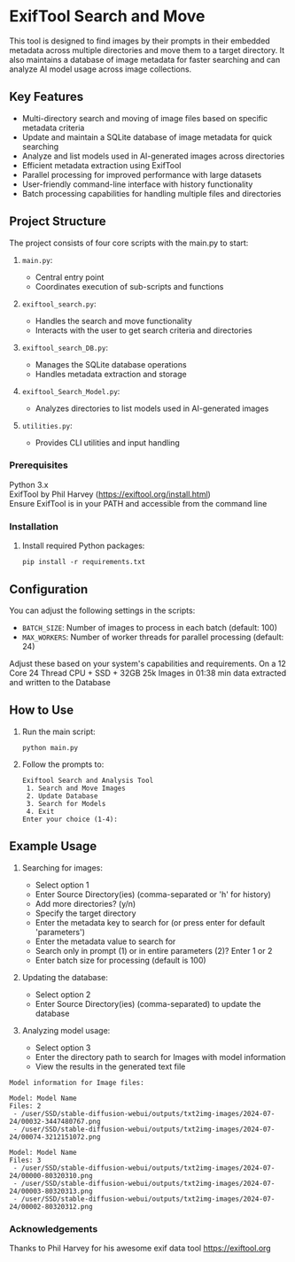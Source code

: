 # ExifTool Search and Move 

This tool is designed to find images by their prompts in their embedded metadata across multiple directories and move them to a target directory. It also maintains a database of image metadata for faster searching and can analyze AI model usage across image collections.

## Key Features

- Multi-directory search and moving of image files based on specific metadata criteria
- Update and maintain a SQLite database of image metadata for quick searching
- Analyze and list models used in AI-generated images across directories
- Efficient metadata extraction using ExifTool
- Parallel processing for improved performance with large datasets
- User-friendly command-line interface with history functionality
- Batch processing capabilities for handling multiple files and directories


## Project Structure

The project consists of four core scripts with the main.py to start:


1. `main.py`: 
   - Central entry point 
   - Coordinates execution of sub-scripts and functions
   
2. `exiftool_search.py`: 
   - Handles the search and move functionality
   - Interacts with the user to get search criteria and directories

3. `exiftool_search_DB.py`:
   - Manages the SQLite database operations
   - Handles metadata extraction and storage

4. `exiftool_Search_Model.py`:
   - Analyzes directories to list models used in AI-generated images

5. `utilities.py`:
   - Provides CLI utilities and input handling   


### Prerequisites

Python 3.x <br>
ExifTool by Phil Harvey (https://exiftool.org/install.html)<br>
Ensure ExifTool is in your PATH and accessible from the command line

### Installation

1. Install required Python packages:
   ```
   pip install -r requirements.txt
   ```

## Configuration

You can adjust the following settings in the scripts:

- `BATCH_SIZE`: Number of images to process in each batch (default: 100)
- `MAX_WORKERS`: Number of worker threads for parallel processing (default: 24)
   
Adjust these based on your system's capabilities and requirements.
On a 12 Core 24 Thread CPU + SSD + 32GB 25k Images in 01:38 min data extracted and written to the Database


## How to Use

1. Run the main script:
   ```
   python main.py
   ```

2. Follow the prompts to:<br>
   ```
   Exiftool Search and Analysis Tool
    1. Search and Move Images
    2. Update Database
    3. Search for Models
    4. Exit
   Enter your choice (1-4):
   ```


## Example Usage

1. Searching for images:
   - Select option 1 
   - Enter Source Directory(ies) (comma-separated or 'h' for history)
   - Add more directories? (y/n) 
   - Specify the target directory
   - Enter the metadata key to search for (or press enter for default 'parameters')
   - Enter the metadata value to search for
   - Search only in prompt (1) or in entire parameters (2)? Enter 1 or 2
   - Enter batch size for processing (default is 100)

2. Updating the database:
   - Select option 2 
   - Enter Source Directory(ies) (comma-separated) to update the database

3. Analyzing model usage:
   - Select option 3 
   - Enter the directory path to search for Images with model information
   - View the results in the generated text file
  
``` 
Model information for Image files:

Model: Model Name
Files: 2
 - /user/SSD/stable-diffusion-webui/outputs/txt2img-images/2024-07-24/00032-3447480767.png
 - /user/SSD/stable-diffusion-webui/outputs/txt2img-images/2024-07-24/00074-3212151072.png

Model: Model Name
Files: 3
 - /user/SSD/stable-diffusion-webui/outputs/txt2img-images/2024-07-24/00000-80320310.png
 - /user/SSD/stable-diffusion-webui/outputs/txt2img-images/2024-07-24/00003-80320313.png
 - /user/SSD/stable-diffusion-webui/outputs/txt2img-images/2024-07-24/00002-80320312.png
```


### Acknowledgements
  Thanks to Phil Harvey for his awesome exif data tool https://exiftool.org
